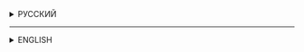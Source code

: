 <details>
<summary>
      РУССКИЙ
</summary>


# Скрипты для бэкапов и обслуживания баз данных (PostgreSQL)

Этот проект содержит в себе простые скрипты для создания резервных копий (`pgdump.bat`) и проведения обслуживания баз данных PostgreSQL (`maintenance.bat`). <br>Необходимо создать пользователя, который будет иметь права на подключение, бэкап и обслуживание баз данных, после чего задать их в файле `config.bat`, помимо путей .<br>

Скрипты предназначены для автоматизации процесса резервного копирования баз данных PostgreSQL с использованием pg_dump, и их сжатия с помощью 7-Zip. .<br>
Запускаются на **Windows**.
Для обслуживания баз данных используются стандартные инструменты PostgreSQL: VACUUM, ANALYZE и REINDEX.
## Что необходимо:
____
### **Склонировать репозиторий:**
```bash
git clone git@github.com:ortizmoon/postgres_dump.git

```
____
### **Установить 7-zip**.<br>
Скачать и установить 7-zip с официального сайта, если это еще не было сделано.
____
### Переменные в `config.bat` <br>

   - **PGBIN**: Путь к папке bin (например, C:\Program Files\PostgreSQL\13.7\bin).
   - **DBS**: Имена баз данных для резервного копирования, через запятую (например, db1,db2,db3).
   - **BACKUPPATH**: Директория, в которой будут храниться файлы резервных копий.
   - **LOGPATH**: Директория, в которой будут сохраняться файлы журналов.
   - **PGUSER**: Пользователь для подключения к базам.
   - **PGPASSWORD**: Пароль для подключения к базам.
   - **PGHOST**:  Адрес сервера базы данных (например, 127.0.0.1)
----

### Логи

Скрипт создает журналы при каждом запуске скриптов.

Файлы журналов хранятся в той же директории, что и файлы дампов.<br> Каждый файл журнала именуется в соответствии с соответствующей базой данных и временной меткой, по формату: `<имя_базы_данных>_<временная_метка>.log`.

</details>

----
<details>

 <summary> ENGLISH </summary>


# Database Scripts (PostgreSQL)

This project contains a simple scripts for are creating backups (`pgdump.bat`) and performing maintenance (`maintenance.bat`) on PostgreSQL databases. You need to create a user who will have permissions for connecting, backing up, and maintaining the databases, and then specify these credentials in the `config.bat` file, along with the paths.<br>

This script is intended for **Windows**.<br>
It's designed to automate the backup process of your **PostgreSQL** databases using `pg_dump` and compress them with **7-Zip**.<br>
Default PostgreSQL tools used for database maintenance: `VACUUM`, `ANALYZE`, and `REINDEX`
## Setup
____
### **Clone the repository:**
```bash
git clone git@github.com:ortizmoon/postgres_dump.git

```
____
### **Install 7-zip**.<br>
Install program from official site
____
### **Variables in `config.bat`**<br>


   - **PGBIN**: Set the PostgreSQL `bin` folder path (e.g., C:\Program Files\PostgreSQL\13.7\bin).
   - **DBS**: Set the databases names for back up, separated by commas (e.g., db1,db2,db3).
   - **BACKUPPATH**: Set the directory where backup files will be stored.
   - **LOGPATH**: Set the directory where log files will be saved.
   - **PGUSER**: Set the database user.
   - **PGPASSWORD**: Set the database password. 
   - **PGHOST**: Set your database server address (e.g., `127.0.0.1`).

----

### Logging

The script creates logs for each database dump operation, which are essential for tracking the success or failure of the backup process. 

The log files are stored in the same directory as the dump files. Each log file is named according to the corresponding database and timestamp, following the format: `<database_name>_<timestamp>.log`.

</details>